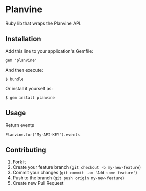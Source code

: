# Planvine

Ruby lib that wraps the Planvine API.

## Installation

Add this line to your application's Gemfile:

    gem 'planvine'

And then execute:

    $ bundle

Or install it yourself as:

    $ gem install planvine

## Usage

Return events

    Planvine.for('My-API-KEY').events

## Contributing

1. Fork it
2. Create your feature branch (`git checkout -b my-new-feature`)
3. Commit your changes (`git commit -am 'Add some feature'`)
4. Push to the branch (`git push origin my-new-feature`)
5. Create new Pull Request
